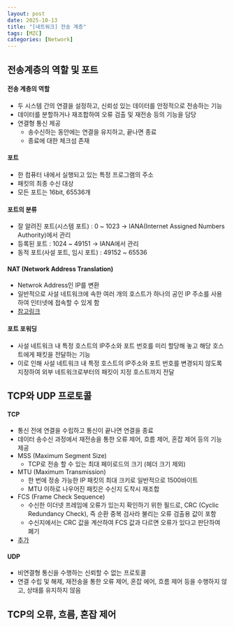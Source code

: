 ```yaml
---
layout: post
date: 2025-10-13
title: "[네트워크] 전송 계층"
tags: [MZC]
categories: [Network]
---
```



## 전송계층의 역할 및 포트



#### 전송 계층의 역할

- 두 시스템 간의 연결을 설정하고, 신뢰성 있는 데이터를 안정적으로 전송하는 기능
- 데이터를 분할하거나 재조합하여 오류 검출 및 재전송 등의 기능을 담당
- 연결형 통신 제공
	- 송수신하는 동안에는 연결을 유지하고, 끝나면 종료
	- 종료에 대한 체크섬 존재


#### 포트

- 한 컴퓨터 내에서 실행되고 있는 특정 프로그램의 주소
- 패킷의 최종 수신 대상
- 모든 포트는 16bit, 65536개


#### 포트의 분류

- 잘 알려진 포트(시스템 포트) : 0 ~ 1023 → IANA(Internet Assigned Numbers Authority)에서 관리
- 등록된 포트 : 1024 ~ 49151 → IANA에서 관리
- 동적 포트(사설 포트, 임시 포트) : 49152 ~ 65536


#### NAT (Network Address Translation)

- Netwrok Address인 IP를 변환
- 일반적으로 사설 네트워크에 속한 여러 개의 호스트가 하나의 공인 IP 주소를 사용하여 인터넷에 접속할 수 있게 함
- [참고링크](https://m.blog.naver.com/seek316/222652148082)


#### 포트 포워딩

- 사설 네트워크 내 특정 호스트의 IP주소와 포트 번호를 미리 할당해 놓고 해당 호스트에게 패킷을 전달하는 기능
- 이로 인해 사설 네트워크 내 특정 호스트의 IP주소와 포트 번호를 변경되지 않도록 지정하여 외부 네트워크로부터의 패킷이 지정 호스트까지 전달


## TCP와 UDP 프로토콜



#### TCP

- 통신 전에 연결을 수립하고 통신이 끝나면 연결을 종료
- 데이터 송수신 과정에서 재전송을 통한 오류 제어, 흐름 제어, 혼잡 제어 등의 기능 제공
- MSS (Maximum Segment Size)
	- TCP로 전송 할 수 있는 최대 페이로드의 크기 (헤더 크기 제외)
- MTU (Maximum Transmission)
	- 한 번에 정송 가능한 IP 패킷의 최대 크키로 일반적으로 1500바이트
	- MTU 이하로 나우어진 패킷은 수신지 도착시 재조합
- FCS (Frame Check Sequence)
	- 수신한 이더넷 프레임에 오류가 있는지 확인하기 위한 필드로, CRC (Cyclic Redundancy Check), 즉 순환 중복 검사라 불리는 오류 검출용 값이 포함
	- 수신지에서는 CRC 값을 계산하여 FCS 값과 다르면 오류가 있다고 판단하여 폐기
- [추가](/28d7a29880098055b59fe10bb628a90a)


#### UDP

- 비연결형 통신을 수행하는 신뢰할 수 없는 프로토콜
- 연결 수립 및 해제, 재전송을 통한 오류 제어, 혼잡 에어, 흐름 제어 등을 수행하지 않고, 상태를 유지하지 않음


## TCP의 오류, 흐름, 혼잡 제어

